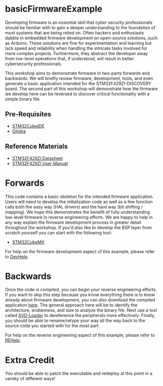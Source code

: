 # basicFirmwareExample
Developing firmware is an essential skill that cyber security professionals should be familiar with to gain a deeper understanding to the foundation of most systems that are being relied on. Often hackers and enthusiasts dabble in embedded firmware development on open-source solutions, such as Arduino. These solutions are fine for experimentation and learning but lack speed and reliability when handling the intricate tasks involved for more complex projects. Furthermore, they abstract the developer away from low-level operations that, if understood, will result in better cybersecurity professionals. 

This workshop aims to demonstrate firmware in two-parts forwards and backwards. We will briefly review firmware, development, tools, and even generate a basic application intended for the STM32F429ZI-DISCOVERY board. The second part of this workshop will demonstrate how the firmware we develop here can be reversed to discover critical functionality with a simple binary file. 

## Pre-Requisites
- [STM32CubeIDE](https://www.st.com/en/development-tools/stm32cubeide.html)
- [Ghidra](https://github.com/NationalSecurityAgency/ghidra/releases)
## Reference Materials
- [STM32F429ZI Datasheet](https://www.st.com/resource/en/datasheet/stm32f429zi.pdf)
- [STM32F429ZI User Manual](https://www.st.com/resource/en/reference_manual/dm00031020-stm32f405-415-stm32f407-417-stm32f427-437-and-stm32f429-439-advanced-arm-based-32-bit-mcus-stmicroelectronics.pdf)

# Forwards
This code contains a basic skeleton for the intended firmware application. Users will need to develop the initialization code as well as a few function calls both the easy way (HAL drivers) and the hard way (bit shifting / mapping). We hope this demonstrates the benefit of fully understanding low-level firmware in reverse engineering efforts. We are happy to help in any way explain the firmware development process in greater detail throughout the workshop. If you'd also like to develop the BSP layer from scratch yourself you can start with the following tool: 
- [STM32CubeMX](https://www.st.com/en/development-tools/stm32cubemx.html)

For help on the firmware development aspect of this example, please refer to [DevHelp](DevHelp.md).

# Backwards
Once the code is compiled, you can begin your reverse engineering efforts. If you want to skip this step because you know everything there is to know already about firmware development, you can also download the compiled application [here](https://github.com/So11Deo6loria/basicFirmwareExample/tree/main/Binaries). The general approach here will be to identify the architecture, endianness, and size to analyze the binary file. Next use a tool called [SVD-Loader](https://github.com/leveldown-security/SVD-Loader-Ghidra) to dereference the peripherals more effectively. Finally, you should be able to rename/retype your way all the way back to the source code you started with for the most part. 

For help on the reverse engineering aspect of this example, please refer to [REHelp](REHelp.md).

# Extra Credit
You should be able to patch the executable and redeploy at this point in a variety of different ways!
